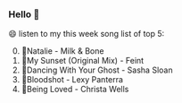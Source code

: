 ### Hello 👋

😄 listen to my this week song list of top 5:

0. 🌈Natalie - Milk & Bone
1. 🌈My Sunset (Original Mix) - Feint
2. 🌈Dancing With Your Ghost - Sasha Sloan
3. 🌈Bloodshot - Lexy Panterra
4. 🌈Being Loved - Christa Wells

